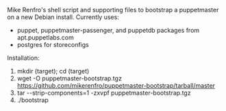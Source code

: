 Mike Renfro's shell script and supporting files to bootstrap a
puppetmaster on a new Debian install. Currently uses:

  * puppet, puppetmaster-passenger, and puppetdb packages from apt.puppetlabs.com
  * postgres for storeconfigs

Installation:

  1. mkdir (target); cd (target)
  2. wget -O puppetmaster-bootstrap.tgz https://github.com/mikerenfro/puppetmaster-bootstrap/tarball/master
  3. tar --strip-components=1 -zxvpf puppetmaster-bootstrap.tgz 
  4. ./bootstrap

